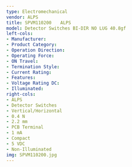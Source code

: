 ```yaml
---
type: Electromechanical
vendor: ALPS
title: SPVM110200　　ALPS
model: Detector Switches BI-DIR NO LUG 40.8gf
left-cols: 
- Manufacturer: 
- Product Category: 
- Operation Direction:
- Operating Force: 
- ON Travel: 
- Termination Style: 
- Current Rating: 
- Features: 
- Voltage Rating DC: 
- Illuminated: 
right-cols: 
- ALPS
- Detector Switches
- Vertical/Horizontal
- 0.4 N
- 2.2 mm
- PCB Terminal
- 1 mA
- Compact
- 5 VDC
- Non-Illuminated
img: SPVM110200.jpg
---
```


